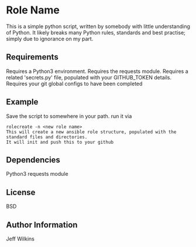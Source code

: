 Role Name
=========

This is a simple python script, written by somebody with little understanding of Python.
It likely breaks many Python rules, standards and best practise; simply due to ignorance on my part.

Requirements
------------

Requires a Python3 environment.
Requires the requests module.
Requires a related 'secrets.py' file, populated with your GITHUB_TOKEN details.
Requires your git global configs to have been completed

Example
--------------

Save the script to somewhere in your path.
run it via
```
rolecreate -n <new role name>
This will create a new ansible role structure, populated with the standard files and directories.
It will init and push this to your github
```

Dependencies
------------

Python3
requests module

License
-------

BSD

Author Information
------------------

Jeff Wilkins
